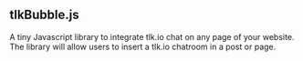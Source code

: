 ## tlkBubble.js
A tiny Javascript library to integrate tlk.io chat on any page of your website. The library will allow users to insert a tlk.io chatroom in a post or page.

<script src="https://cdn.jsdelivr.net/gh/Ademking/tlkBubble.js@0.1.2/tlkbubble.js"></script>
<script>
 tlkBubble({room: "tlkBubble"});
</script>
